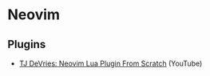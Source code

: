 # Neovim

## Plugins

- [TJ DeVries: Neovim Lua Plugin From Scratch](https://www.youtube.com/watch?v=n4Lp4cV8YR0) (YouTube)
